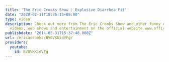 ```yaml
---
title: 'The Eric Crooks Show : Explosive Diarrhea Fit'
date: "2020-02-11T18:36:15+08:00"
type: video
description: Check out more from The Eric Crooks Show and other funny comedy and satire
  videos, web shows and entertainment on the official website www.officialericcrooks.com
publishdate: "2014-05-31T15:37:48.000Z"
url: /ericacrooks/BV0VKKidVFg/
providers:
  youtube:
    id: BV0VKKidVFg
---
```

